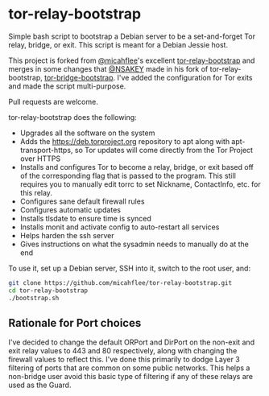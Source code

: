 tor-relay-bootstrap
===================

Simple bash script to bootstrap a Debian server to be a set-and-forget Tor relay, bridge, or exit. This script is meant for a Debian Jessie host.

This project is forked from [@micahflee](https://github.com/micahflee)'s excellent [tor-relay-bootstrap](https://github.com/micahflee/tor-relay-bootstrap) and merges in some changes that [@NSAKEY](https://github.com/NSAKEY) made in his fork of tor-relay-bootstrap, [tor-bridge-bootstrap](https://github.com/nsakey/tor-bridge-bootstrap).
I've added the configuration for Tor exits and made the script multi-purpose.

Pull requests are welcome.

tor-relay-bootstrap does the following:

* Upgrades all the software on the system
* Adds the https://deb.torproject.org repository to apt along with apt-transport-https, so Tor updates will come directly from the Tor Project over HTTPS
* Installs and configures Tor to become a relay, bridge, or exit based off of the corresponding flag that is passed to the program. This still requires you to manually edit torrc to set Nickname, ContactInfo, etc. for this relay.
* Configures sane default firewall rules
* Configures automatic updates
* Installs tlsdate to ensure time is synced
* Installs monit and activate config to auto-restart all services
* Helps harden the ssh server
* Gives instructions on what the sysadmin needs to manually do at the end

To use it, set up a Debian server, SSH into it, switch to the root user, and:

```sh
git clone https://github.com/micahflee/tor-relay-bootstrap.git
cd tor-relay-bootstrap
./bootstrap.sh
```
Rationale for Port choices
--------------------------

I've decided to change the default ORPort and DirPort on the non-exit and exit relay values to 443 and 80 respectively, along with changing the firewall values to reflect this.
I've done this primarily to dodge Layer 3 filtering of ports that are common on some public networks. 
This helps a non-bridge user avoid this basic type of filtering if any of these relays are used as the Guard.
